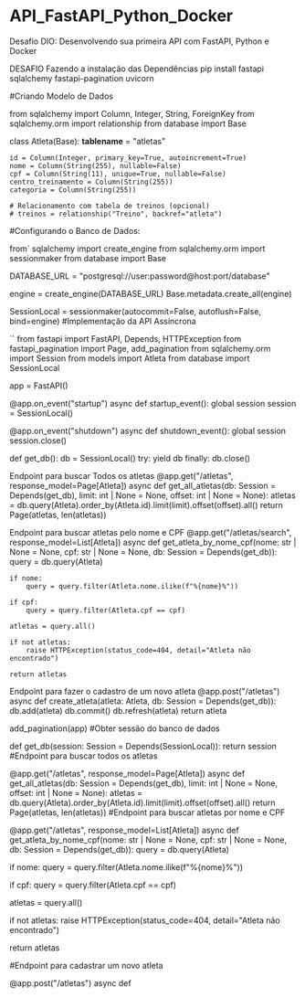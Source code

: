 # API_FastAPI_Python_Docker
Desafio DIO: Desenvolvendo sua primeira API com FastAPI, Python e Docker

DESAFIO
Fazendo a instalação das Dependências
pip install fastapi sqlalchemy fastapi-pagination uvicorn 

#Criando  Modelo de Dados

from sqlalchemy import Column, Integer, String, ForeignKey
from sqlalchemy.orm import relationship
from database import Base

class Atleta(Base):
    __tablename__ = "atletas"

    id = Column(Integer, primary_key=True, autoincrement=True)
    nome = Column(String(255), nullable=False)
    cpf = Column(String(11), unique=True, nullable=False)
    centro_treinamento = Column(String(255))
    categoria = Column(String(255))

    # Relacionamento com tabela de treinos (opcional)
    # treinos = relationship("Treino", backref="atleta")
#Configurando o Banco de Dados:

from` sqlalchemy import create_engine
from sqlalchemy.orm import sessionmaker
from database import Base

DATABASE_URL = "postgresql://user:password@host:port/database"

engine = create_engine(DATABASE_URL)
Base.metadata.create_all(engine)

SessionLocal = sessionmaker(autocommit=False, autoflush=False, bind=engine)
#Implementação da API Assíncrona

``
from fastapi import FastAPI, Depends, HTTPException
from fastapi_pagination import Page, add_pagination
from sqlalchemy.orm import Session
from models import Atleta
from database import SessionLocal

app = FastAPI()

@app.on_event("startup")
async def startup_event():
    global session
    session = SessionLocal()

@app.on_event("shutdown")
async def shutdown_event():
    global session
    session.close()

def get_db():
    db = SessionLocal()
    try:
        yield db
    finally:
        db.close()

Endpoint para buscar Todos os atletas
@app.get("/atletas", response_model=Page[Atleta])
async def get_all_atletas(db: Session = Depends(get_db), limit: int | None = None, offset: int | None = None):
    atletas = db.query(Atleta).order_by(Atleta.id).limit(limit).offset(offset).all()
    return Page(atletas, len(atletas))

Endpoint para buscar atletas pelo nome e CPF
@app.get("/atletas/search", response_model=List[Atleta])
async def get_atleta_by_nome_cpf(nome: str | None = None, cpf: str | None = None, db: Session = Depends(get_db)):
    query = db.query(Atleta)

    if nome:
        query = query.filter(Atleta.nome.ilike(f"%{nome}%"))

    if cpf:
        query = query.filter(Atleta.cpf == cpf)

    atletas = query.all()

    if not atletas:
        raise HTTPException(status_code=404, detail="Atleta não encontrado")

    return atletas
Endpoint para fazer o cadastro de um novo atleta
@app.post("/atletas")
async def create_atleta(atleta: Atleta, db: Session = Depends(get_db)):
    db.add(atleta)
    db.commit()
    db.refresh(atleta)
    return atleta

add_pagination(app)
#Obter sessão do banco de dados

def get_db(session: Session = Depends(SessionLocal)):
return session
#Endpoint para buscar todos os atletas

@app.get("/atletas", response_model=Page[Atleta])
async def get_all_atletas(db: Session = Depends(get_db), limit: int | None = None, offset: int | None = None):
atletas = db.query(Atleta).order_by(Atleta.id).limit(limit).offset(offset).all()
return Page(atletas, len(atletas))
#Endpoint para buscar atletas por nome e CPF

@app.get("/atletas", response_model=List[Atleta])
async def get_atleta_by_nome_cpf(nome: str | None = None, cpf: str | None = None, db: Session = Depends(get_db)):
query = db.query(Atleta)

if nome:
    query = query.filter(Atleta.nome.ilike(f"%{nome}%"))

if cpf:
    query = query.filter(Atleta.cpf == cpf)

atletas = query.all()

if not atletas:
    raise HTTPException(status_code=404, detail="Atleta não encontrado")

return atletas

#Endpoint para cadastrar um novo atleta

@app.post("/atletas")
async def
